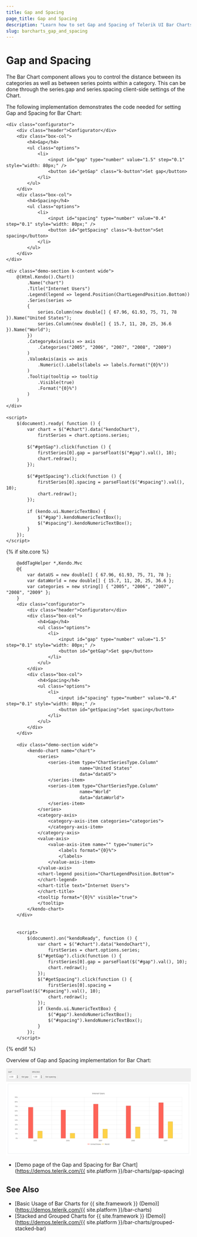 ```yaml
---
title: Gap and Spacing
page_title: Gap and Spacing
description: "Learn how to set Gap and Spacing of Telerik UI Bar Charts component for {{ site.framework }}."
slug: barcharts_gap_and_spacing
---
```


# Gap and Spacing

The Bar Chart component allows you to control the distance between its categories as well as between series points within a category. This can be done through the series.gap and series.spacing client-side settings of the Chart.

The following implementation demonstrates the code needed for setting Gap and Spacing for Bar Chart:

```HtmlHelper
<div class="configurator">
    <div class="header">Configurator</div>
    <div class="box-col">
        <h4>Gap</h4>
        <ul class="options">
            <li>
                <input id="gap" type="number" value="1.5" step="0.1" style="width: 80px;" />
                <button id="getGap" class="k-button">Set gap</button>
            </li>
        </ul>
    </div>
    <div class="box-col">
        <h4>Spacing</h4>
        <ul class="options">
            <li>
                <input id="spacing" type="number" value="0.4" step="0.1" style="width: 80px;" />
                <button id="getSpacing" class="k-button">Set spacing</button>
            </li>
        </ul>
    </div>
</div>

<div class="demo-section k-content wide">
    @(Html.Kendo().Chart()
        .Name("chart")
        .Title("Internet Users")
        .Legend(legend => legend.Position(ChartLegendPosition.Bottom))
        .Series(series =>
        {
            series.Column(new double[] { 67.96, 61.93, 75, 71, 78 }).Name("United States");
            series.Column(new double[] { 15.7, 11, 20, 25, 36.6 }).Name("World");
        })
        .CategoryAxis(axis => axis
            .Categories("2005", "2006", "2007", "2008", "2009")
        )
        .ValueAxis(axis => axis
            .Numeric().Labels(labels => labels.Format("{0}%"))
        )
        .Tooltip(tooltip => tooltip
            .Visible(true)
            .Format("{0}%")
        )
    )
</div>

<script>
    $(document).ready( function () {
        var chart = $("#chart").data("kendoChart"),
            firstSeries = chart.options.series;

        $("#getGap").click(function () {
            firstSeries[0].gap = parseFloat($("#gap").val(), 10);
            chart.redraw();
        });

        $("#getSpacing").click(function () {
            firstSeries[0].spacing = parseFloat($("#spacing").val(), 10);
            chart.redraw();
        });

        if (kendo.ui.NumericTextBox) {
            $("#gap").kendoNumericTextBox();
            $("#spacing").kendoNumericTextBox();
        }
    });
</script>
```
{% if site.core %}
```TagHelper
    @addTagHelper *,Kendo.Mvc
    @{
        var dataUS = new double[] { 67.96, 61.93, 75, 71, 78 };
        var dataWorld = new double[] { 15.7, 11, 20, 25, 36.6 };
        var categories = new string[] { "2005", "2006", "2007", "2008", "2009" };
    }
    <div class="configurator">
        <div class="header">Configurator</div>
        <div class="box-col">
            <h4>Gap</h4>
            <ul class="options">
                <li>
                    <input id="gap" type="number" value="1.5" step="0.1" style="width: 80px;" />
                    <button id="getGap">Set gap</button>
                </li>
            </ul>
        </div>
        <div class="box-col">
            <h4>Spacing</h4>
            <ul class="options">
                <li>
                    <input id="spacing" type="number" value="0.4" step="0.1" style="width: 80px;" />
                    <button id="getSpacing">Set spacing</button>
                </li>
            </ul>
        </div>
    </div>

    <div class="demo-section wide">
        <kendo-chart name="chart">
            <series>
                <series-item type="ChartSeriesType.Column"
                            name="United States"
                            data="dataUS">
                </series-item>
                <series-item type="ChartSeriesType.Column"
                            name="World"
                            data="dataWorld">
                </series-item>
            </series>
            <category-axis>
                <category-axis-item categories="categories">
                </category-axis-item>
            </category-axis>
            <value-axis>
                <value-axis-item name="" type="numeric">
                    <labels format="{0}%">
                    </labels>
                </value-axis-item>
            </value-axis>
            <chart-legend position="ChartLegendPosition.Bottom">
            </chart-legend>
            <chart-title text="Internet Users">
            </chart-title>
            <tooltip format="{0}%" visible="true">
            </tooltip>
        </kendo-chart>
    </div>


    <script>
        $(document).on("kendoReady", function () {
            var chart = $("#chart").data("kendoChart"),
                firstSeries = chart.options.series;
            $("#getGap").click(function () {
                firstSeries[0].gap = parseFloat($("#gap").val(), 10);
                chart.redraw();
            });
            $("#getSpacing").click(function () {
                firstSeries[0].spacing = parseFloat($("#spacing").val(), 10);
                chart.redraw();
            });
            if (kendo.ui.NumericTextBox) {
                $("#gap").kendoNumericTextBox();
                $("#spacing").kendoNumericTextBox();
            }
        });
    </script>

```
{% endif %}

Overview of Gap and Spacing implementation for Bar Chart:

![Gap and Spacing](images/gapAndSpacing.png)

* [Demo page of the Gap and Spacing for Bar Chart](https://demos.telerik.com/{{ site.platform }}/bar-charts/gap-spacing)

## See Also
* [Basic Usage of Bar Charts for {{ site.framework }} (Demo)](https://demos.telerik.com/{{ site.platform }}/bar-charts)
* [Stacked and Grouped Charts for {{ site.framework }} (Demo)](https://demos.telerik.com/{{ site.platform }}/bar-charts/grouped-stacked-bar)
